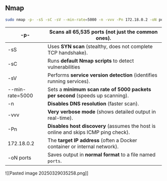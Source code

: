 ## Nmap

``` bash
sudo nmap -p- -sS -sC -sV --min-rate=5000 -n -vvv -Pn 172.18.0.2 -oN ports
```

| -p-             | Scans **all 65,535 ports** (not just the common ones).                              |
| --------------- | ----------------------------------------------------------------------------------- |
| -sS             | Uses **SYN scan** (stealthy, does not complete TCP handshake).                      |
| -sC             | Runs **default Nmap scripts** to detect vulnerabilities                             |
| -sV             | Performs **service version detection** (identifies running services).               |
| --min-rate=5000 | Sets a **minimum scan rate of 5000 packets per second** (speeds up scanning).       |
| -n              | **Disables DNS resolution** (faster scan).                                          |
| -vvv            | **Very verbose mode** (shows detailed output in real-time).                         |
| -Pn             | **Disables host discovery** (assumes the host is online and skips ICMP ping check). |
| 172.18.0.2      | The **target IP address** (often a Docker container or internal network).           |
| -oN ports       | Saves output in **normal format** to a file named `ports`.                          |
![[Pasted image 20250329035258.png]]